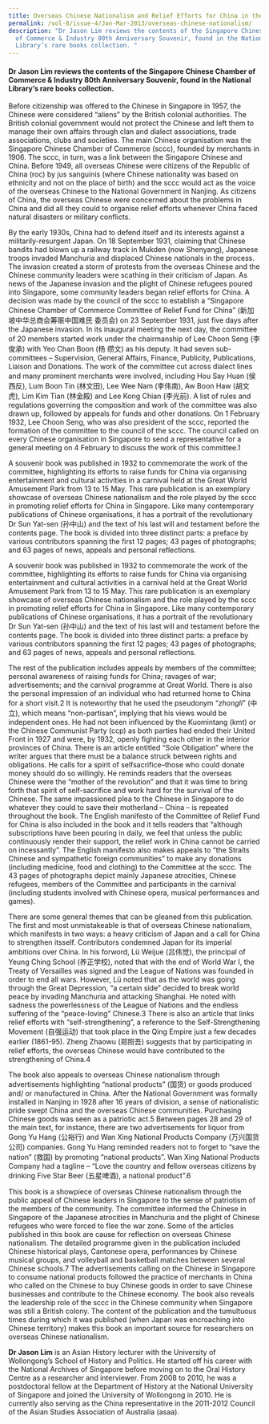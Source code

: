 ```yaml
---
title: Overseas Chinese Nationalism and Relief Efforts for China in the 1930s
permalink: /vol-8/issue-4/Jan-Mar-2013/overseas-chinese-nationalism/
description: "Dr Jason Lim reviews the contents of the Singapore Chinese Chamber
  of Commerce & Industry 80th Anniversary Souvenir, found in the National
  Library’s rare books collection. "
---
```

#### Dr Jason Lim reviews the contents of the Singapore Chinese Chamber of Commerce & Industry 80th Anniversary Souvenir, found in the National Library’s rare books collection.

Before citizenship was offered to the Chinese in Singapore in 1957, the Chinese were considered “aliens” by the British colonial authorities. The British colonial government would not protect the Chinese and left them to manage their own affairs through clan and dialect associations, trade associations, clubs and societies. The main Chinese organisation was the Singapore Chinese Chamber of Commerce (sccc), founded by merchants in 1906. The sccc, in turn, was a link between the Singapore Chinese and China. Before 1949, all overseas Chinese were citizens of the Republic of China (roc) by jus sanguinis (where Chinese nationality was based on ethnicity and not on the place of birth) and the sccc would act as the voice of the overseas Chinese to the National Government in Nanjing. As citizens of China, the overseas Chinese were concerned about the problems in China and did all they could to organise relief efforts whenever China faced natural disasters or military conflicts.

By the early 1930s, China had to defend itself and its interests against a militarily-resurgent Japan. On 18 September 1931, claiming that Chinese bandits had blown up a railway track in Mukden (now Shenyang), Japanese troops invaded Manchuria and displaced Chinese nationals in the process. The invasion created a storm of protests from the overseas Chinese and the Chinese community leaders were scathing in their criticism of Japan. As news of the Japanese invasion and the plight of Chinese refugees poured into Singapore, some community leaders began relief efforts for China. A decision was made by the council of the sccc to establish a “Singapore Chinese Chamber of Commerce Committee of Relief Fund for China” (新加坡中华总商会筹赈中国难民 委员会) on 23 September 1931, just five days after the Japanese invasion. In its inaugural meeting the next day, the committee of 20 members started work under the chairmanship of Lee Choon Seng (李俊承) with Yeo Chan Boon (杨 缵文) as his deputy. It had seven sub-committees – Supervision, General Affairs, Finance, Publicity, Publications, Liaison and Donations. The work of the committee cut across dialect lines and many prominent merchants were involved, including Hou Say Huan (侯西反), Lum Boon Tin (林文田), Lee Wee Nam (李伟南), Aw Boon Haw (胡文虎), Lim Kim Tian (林金殿) and Lee Kong Chian (李光前). A list of rules and regulations governing the composition and work of the committee was also drawn up, followed by appeals for funds and other donations. On 1 February 1932, Lee Choon Seng, who was also president of the sccc, reported the formation of the committee to the council of the sccc. The council called on every Chinese organisation in Singapore to send a representative for a general meeting on 4 February to discuss the work of this committee.1

A souvenir book was published in 1932 to commemorate the work of the committee, highlighting its efforts to raise funds for China via organising entertainment and cultural activities in a carnival held at the Great World Amusement Park from 13 to 15 May. This rare publication is an exemplary showcase of overseas Chinese nationalism and the role played by the sccc in promoting relief efforts for China in Singapore. Like many contemporary publications of Chinese organisations, it has a portrait of the revolutionary Dr Sun Yat-sen (孙中山) and the text of his last will and testament before the contents page. The book is divided into three distinct parts: a preface by various contributors spanning the first 12 pages; 43 pages of photographs; and 63 pages of news, appeals and personal reflections.

A souvenir book was published in 1932 to commemorate the work of the committee, highlighting its efforts to raise funds for China via organising entertainment and cultural activities in a carnival held at the Great World Amusement Park from 13 to 15 May. This rare publication is an exemplary showcase of overseas Chinese nationalism and the role played by the sccc in promoting relief efforts for China in Singapore. Like many contemporary publications of Chinese organisations, it has a portrait of the revolutionary Dr Sun Yat-sen (孙中山) and the text of his last will and testament before the contents page. The book is divided into three distinct parts: a preface by various contributors spanning the first 12 pages; 43 pages of photographs; and 63 pages of news, appeals and personal reflections.

The rest of the publication includes appeals by members of the committee; personal awareness of raising funds for China; ravages of war; advertisements; and the carnival programme at Great World. There is also the personal impression of an individual who had returned home to China for a short visit.2 It is noteworthy that he used the pseudonym “*zhongli*” (中立), which means “non-partisan”, implying that his views would be independent ones. He had not been influenced by the Kuomintang (kmt) or the Chinese Communist Party (ccp) as both parties had ended their United Front in 1927 and were, by 1932, openly fighting each other in the interior provinces of China. There is an article entitled “Sole Obligation” where the writer argues that there must be a balance struck between rights and obligations. He calls for a spirit of selfsacrifice–those who could donate money should do so willingly. He reminds readers that the overseas Chinese were the “mother of the revolution” and that it was time to bring forth that spirit of self-sacrifice and work hard for the survival of the Chinese. The same impassioned plea to the Chinese in Singapore to do whatever they could to save their motherland – China – is repeated throughout the book. The English manifesto of the Committee of Relief Fund for China is also included in the book and it tells readers that “although subscriptions have been pouring in daily, we feel that unless the public continuously render their support, the relief work in China cannot be carried on incessantly”. The English manifesto also makes appeals to “the Straits Chinese and sympathetic foreign communities” to make any donations (including medicine, food and clothing) to the Committee at the sccc. The 43 pages of photographs depict mainly Japanese atrocities, Chinese refugees, members of the Committee and participants in the carnival (including students involved with Chinese opera, musical performances and games).

There are some general themes that can be gleaned from this publication. The first and most unmistakeable is that of overseas Chinese nationalism, which manifests in two ways: a heavy criticism of Japan and a call for China to strengthen itsself. Contributors condemned Japan for its imperial ambitions over China. In his forword, Lü Weijue (吕伟觉), the principal of Yeung Ching School (养正学校), noted that with the end of World War I, the Treaty of Versailles was signed and the League of Nations was founded in order to end all wars. However, Lü noted that as the world was going through the Great Depression, “a certain side” decided to break world peace by invading Manchuria and attacking Shanghai. He noted with sadness the powerlessness of the League of Nations and the endless suffering of the “peace-loving” Chinese.3 There is also an article that links relief efforts with “self-strengthening”, a reference to the Self-Strengthening Movement (自强运动) that took place in the Qing Empire just a few decades earlier (1861-95). Zheng Zhaowu (郑照吾) suggests that by participating in relief efforts, the overseas Chinese would have contributed to the strengthening of China.4

The book also appeals to overseas Chinese nationalism through advertisements highlighting “national products” (国货) or goods produced and/ or manufactured in China. After the National Government was formally installed in Nanjing in 1928 after 16 years of division, a sense of nationalistic pride swept China and the overseas Chinese communities. Purchasing Chinese goods was seen as a patriotic act.5 Between pages 28 and 29 of the main text, for instance, there are two advertisements for liquor from Gong Yu Hang (公裕行) and Wan Xing National Products Company (万兴国货公司) companies. Gong Yu Hang reminded readers not to forget to “save the nation” (救国) by promoting “national products”. Wan Xing National Products Company had a tagline – “Love the country and fellow overseas citizens by drinking Five Star Beer (五星啤酒), a national product”.6

This book is a showpiece of overseas Chinese nationalism through the public appeal of Chinese leaders in Singapore to the sense of patriotism of the members of the community. The committee informed the Chinese in Singapore of the Japanese atrocities in Manchuria and the plight of Chinese refugees who were forced to flee the war zone. Some of the articles published in this book are cause for reflection on overseas Chinese nationalism. The detailed programme given in the publication included Chinese historical plays, Cantonese opera, performances by Chinese musical groups, and volleyball and basketball matches between several Chinese schools.7 The advertisements calling on the Chinese in Singapore to consume national products followed the practice of merchants in China who called on the Chinese to buy Chinese goods in order to save Chinese businesses and contribute to the Chinese economy. The book also reveals the leadership role of the sccc in the Chinese community when Singapore was still a British colony. The content of the publication and the tumultuous times during which it was published (when Japan was encroaching into Chinese territory) makes this book an important source for researchers on overseas Chinese nationalism.

<div>
<b>Dr Jason Lim</b> is an Asian History lecturer with the University of Wollongong’s School of History and Politics. He started off his career with the National Archives of Singapore before moving on to the Oral History Centre as a researcher and interviewer. From 2008 to 2010, he was a postdoctoral fellow at the Department of History at the National University of Singapore and joined the University of Wollongong in 2010. He is currently also serving as the China representative in the 2011-2012 Council of the Asian Studies Association of Australia (asaa).
</div>


















